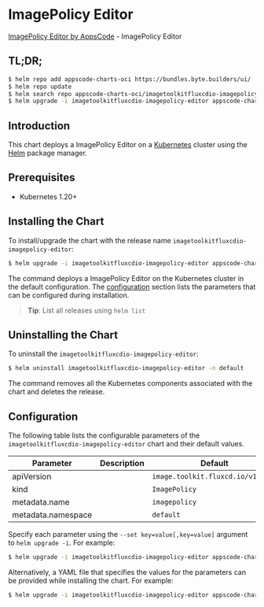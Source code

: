 # ImagePolicy Editor

[ImagePolicy Editor by AppsCode](https://appscode.com) - ImagePolicy Editor

## TL;DR;

```bash
$ helm repo add appscode-charts-oci https://bundles.byte.builders/ui/
$ helm repo update
$ helm search repo appscode-charts-oci/imagetoolkitfluxcdio-imagepolicy-editor --version=v0.5.0
$ helm upgrade -i imagetoolkitfluxcdio-imagepolicy-editor appscode-charts-oci/imagetoolkitfluxcdio-imagepolicy-editor -n default --create-namespace --version=v0.5.0
```

## Introduction

This chart deploys a ImagePolicy Editor on a [Kubernetes](http://kubernetes.io) cluster using the [Helm](https://helm.sh) package manager.

## Prerequisites

- Kubernetes 1.20+

## Installing the Chart

To install/upgrade the chart with the release name `imagetoolkitfluxcdio-imagepolicy-editor`:

```bash
$ helm upgrade -i imagetoolkitfluxcdio-imagepolicy-editor appscode-charts-oci/imagetoolkitfluxcdio-imagepolicy-editor -n default --create-namespace --version=v0.5.0
```

The command deploys a ImagePolicy Editor on the Kubernetes cluster in the default configuration. The [configuration](#configuration) section lists the parameters that can be configured during installation.

> **Tip**: List all releases using `helm list`

## Uninstalling the Chart

To uninstall the `imagetoolkitfluxcdio-imagepolicy-editor`:

```bash
$ helm uninstall imagetoolkitfluxcdio-imagepolicy-editor -n default
```

The command removes all the Kubernetes components associated with the chart and deletes the release.

## Configuration

The following table lists the configurable parameters of the `imagetoolkitfluxcdio-imagepolicy-editor` chart and their default values.

|     Parameter      | Description |                   Default                    |
|--------------------|-------------|----------------------------------------------|
| apiVersion         |             | <code>image.toolkit.fluxcd.io/v1beta2</code> |
| kind               |             | <code>ImagePolicy</code>                     |
| metadata.name      |             | <code>imagepolicy</code>                     |
| metadata.namespace |             | <code>default</code>                         |


Specify each parameter using the `--set key=value[,key=value]` argument to `helm upgrade -i`. For example:

```bash
$ helm upgrade -i imagetoolkitfluxcdio-imagepolicy-editor appscode-charts-oci/imagetoolkitfluxcdio-imagepolicy-editor -n default --create-namespace --version=v0.5.0 --set apiVersion=image.toolkit.fluxcd.io/v1beta2
```

Alternatively, a YAML file that specifies the values for the parameters can be provided while
installing the chart. For example:

```bash
$ helm upgrade -i imagetoolkitfluxcdio-imagepolicy-editor appscode-charts-oci/imagetoolkitfluxcdio-imagepolicy-editor -n default --create-namespace --version=v0.5.0 --values values.yaml
```
